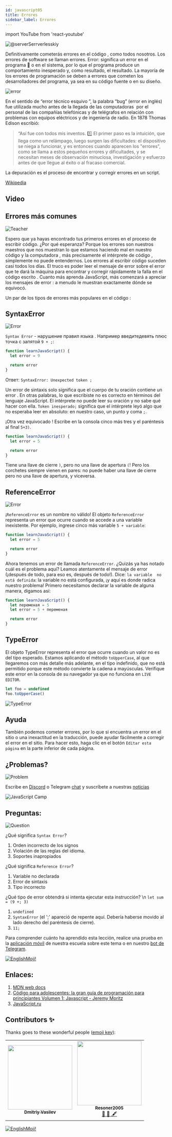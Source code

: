 ```yaml
---
id: javascript05
title: Errores
sidebar_label: Errores
---
```


import YouTube from 'react-youtube'

![@serverSerrverlesskiy](/img/javascript/headers/05.jpg)

Definitivamente cometerás errores  en el código , como todos nosotros. Los errores de software se llaman errores. Error: significa un error  en el programa 💾 o en el sistema, por lo que el programa produce un comportamiento inesperado y, como resultado, el resultado. La mayoría de los errores de programación  se deben a errores  que cometen los desarrolladores del programa, ya sea en su código fuente  o en su diseño.

![error](https://media.giphy.com/media/1VT3UNeWdijUSMpRL4/giphy.gif)

En el sentido de “error técnico esquivo ”, la palabra “bug” (error en inglés) fue utilizada mucho antes de la llegada de las computadoras     ️ por el personal de las compañías telefónicas y de telégrafos en relación con problemas con equipos eléctricos y de ingeniería de radio. En 1878 Thomas Edison escribió:

> “Así fue con todos mis inventos. 1️⃣ El primer paso es la intuición, que llega como un relámpago, luego surgen las dificultades: el dispositivo se niega a funcionar, y es entonces cuando aparecen los "errores", como se llama a estos pequeños errores y dificultades, y se necesitan meses de observación minuciosa, investigación y esfuerzo antes de que llegue al éxito o al fracaso comercial.

La depuración es el proceso de encontrar y corregir errores  en un script.

[Wikipedia](https://ru.wikipedia.org/wiki/Программная_ошибка)

## Video

<YouTube videoId="xJtVop2fAxg" />

## Errores más comunes

![Teacher](https://media.giphy.com/media/27c3zdaY6eeIAwp7Qi/giphy.gif)

Espero que ya hayas encontrado tus primeros errores  en el proceso de escribir código. ¿Por qué esperanza? Porque los errores  son nuestros maestros que nos muestran lo que estamos haciendo mal en nuestro código  y la computadora     ️, más precisamente el intérprete de código , simplemente no puede entendernos. Los errores al escribir código suceden casi todos los días. El truco es poder leer el mensaje de error  sobre el error  que te dará la máquina    para encontrar y corregir rápidamente la falla en el código escrito . Cuanto más aprenda JavaScript, más comenzará a apreciar los  mensajes de error : a menudo le muestran exactamente dónde se equivocó.

Un par de los tipos de errores más populares  en el código :

## SyntaxError

![Error](https://media.giphy.com/media/TqiwHbFBaZ4ti/giphy.gif)

`Syntax Error` - нарушение правил языка . Например введите ​​​​​девять плюс точка с запятой `9 + ;`:

```jsx live
function learnJavaScript() {
  let error = 9

  return error
}
```

Ответ: `SyntaxError: Unexpected token ;`

Un error de sintaxis  solo significa que el cuerpo de tu oración contiene un error . En otras palabras, lo que escribiste no es correcto en términos del lenguaje   JavaScript. El intérprete no puede leer su oración y no sabe qué hacer con ella. `Token inesperado;` significa que el intérprete leyó algo que no esperaba leer en absoluto: en nuestro caso, un punto y coma `;`.

¡Otra vez equivocado !
Escribe en la consola cinco más tres y el paréntesis al final `5+3)`.

```jsx live
function learnJavaScript() {
  let error = 5

  return error
}
```

Tiene una llave de cierre `)`, pero no una llave de apertura `(`! Pero los corchetes siempre vienen en pares: no puede haber una llave de cierre pero no una llave de apertura, y viceversa.

## ReferenceError

![Error](https://media.giphy.com/media/8L0Pky6C83SzkzU55a/giphy.gif)

¡`ReferenceError` es un nombre no válido! El objeto `ReferenceError` representa un error  que ocurre cuando se accede a una variable inexistente. Por ejemplo, ingrese cinco más variable `5 + variable`:

```jsx live
function learnJavaScript() {
  let error = 5

  return error
}
```

Ahora tenemos un error de llamada `ReferenceError`. ¿Quizás ya has notado cuál es el problema aquí? Leamos atentamente el mensaje de error  (¡después de todo, para eso es, después de todo!). Dice: `la variable  no está definida`: la variable no está configurada, ¡y aquí es donde radica nuestro problema! Primero necesitamos declarar la variable  de alguna manera, digamos así:

```jsx live
function learnJavaScript() {
  let переменая = 5
  let error = 5 + переменая

  return error
}
```

## TypeError

El objeto TypeError representa el error que ocurre cuando un valor no es del tipo esperado. Estamos aplicando el método `toUpperCase`, al que llegaremos con más detalle más adelante, en el tipo indefinido, que no está permitido porque este método convierte la cadena a mayúsculas. Verifique este error en la consola de su navegador ya que no funciona en `LIVE EDITOR`.

```javascript
let foo = undefined
foo.toUpperCase()
```

![TypeError](/img/javascript/25.jpg)

## Ayuda

También podemos cometer errores, por lo que si encuentra un error en el sitio o una inexactitud en la traducción, puede ayudar fácilmente a corregir el error en el sitio. Para hacer esto, haga clic en el botón `Editar esta página` en la parte inferior de cada página.

## ¿Problemas?

![Problem](https://media.giphy.com/media/xTiTnGeUsWOEwsGoG4/giphy.gif)

Escribe en [Discord](https://discord.gg/6GDAfXn) o Telegram [chat](https://t.me/jscampapp) y suscríbete a nuestras [noticias](https://t.me/javascriptapp)

![JavaScript Camp](/img/bandlink.png)

## Preguntas:

![Question](https://media.giphy.com/media/l0HlRnAWXxn0MhKLK/giphy.gif)

¿Qué significa `Syntax Error`?

1. Orden incorrecto de los signos
2. Violación de las reglas del idioma.
3. Soportes inapropiados

¿Qué significa `Reference Error`?

1. Variable no declarada
2. Error de sintaxis
3. Tipo incorrecto

¿Qué tipo de error obtendrá si intenta ejecutar esta instrucción? \n `let sum = (9 +; 3)`

1. `undefined`
2. `SyntaxError` (el ';' apareció de repente aquí. Debería haberse movido al lado derecho del paréntesis de cierre).
3. `11;`

Para comprender cuánto ha aprendido esta lección, realice una prueba en la [aplicación móvil](http://onelink.to/njhc95) de nuestra escuela sobre este tema o en nuestro [bot de Telegram](https://t.me/javascriptcamp_bot).

[![EnglishMoji!](/img/logo/englishmoji.png)](https://apps.apple.com/kz/app/englishmoji/id6450254885)


## Enlaces:

1. [MDN web docs](https://developer.mozilla.org/ru/docs/Web/JavaScript/Data_structures)
2. [Código para adolescentes: la gran guía de programación para principiantes Volumen 1: Javascript - Jeremy Moritz](https://www.amazon.com/Code-Teens-Beginners-Programming-Javascript-ebook/dp/B07FCTLVPC)
3. [JavaScript.ru](https://learn.javascript.ru/types)

## Contributors ✨

Thanks goes to these wonderful people ([emoji key](https://allcontributors.org/docs/en/emoji-key)):

<table>
  <tr>
    <td align="center"><a href="https://fullstackserverless.github.io/"><img src="https://avatars0.githubusercontent.com/u/6774813?v=4?s=200" width="200px;" alt=""/><br /><sub><b>Dmitriy Vasilev</b></sub></a><br /> <a href="https://github.com/gHashTag/react-native-village/commits?author=gHashTag" title="Documentation">  </a></td>
    <td align="center"><a href="https://github.com/Resoner2005"><img src="https://avatars1.githubusercontent.com/u/75675814?v=4?s=200" width="200px;" alt=""/><br /><sub><b>Resoner2005</b></sub></a><br /><a href="https://github.com/gHashTag/react-native-village/issues?q=author%3AResoner2005" title="Bug reports">🐛 🎨 🖋</a></td>
  </tr>
  
</table>

[![EnglishMoji!](/img/logo/englishmoji.png)](https://apps.apple.com/kz/app/englishmoji/id6450254885)
